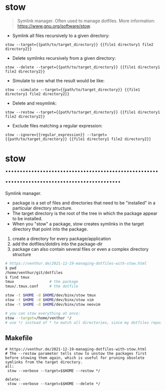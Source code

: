# stow

> Symlink manager.
> Often used to manage dotfiles.
> More information: <https://www.gnu.org/software/stow>.

- Symlink all files recursively to a given directory:

`stow --target={{path/to/target_directory}} {{file1 directory1 file2 directory2}}`

- Delete symlinks recursively from a given directory:

`stow --delete --target={{path/to/target_directory}} {{file1 directory1 file2 directory2}}`

- Simulate to see what the result would be like:

`stow --simulate --target={{path/to/target_directory}} {{file1 directory1 file2 directory2}}`

- Delete and resymlink:

`stow --restow --target={{path/to/target_directory}} {{file1 directory1 file2 directory2}}`

- Exclude files matching a regular expression:

`stow --ignore={{regular_expression}} --target={{path/to/target_directory}} {{file1 directory1 file2 directory2}}`



# stow .............................................................................................
Symlink manager.
- package is a set of files and directories that need to be "installed" in a particular directory structure.
- The target directory is the root of the tree in which the package appear to be installed.
- When you "stow" a package, stow creates symlinks in the target directory that point into the package.

1. create a directory for every package/application
2. add the dotfiles/dotdirs into the package-dir
3. package can also contain several files or even a complex directory structure
```bash
# https://venthur.de/2021-12-19-managing-dotfiles-with-stow.html
$ pwd
/home/venthur/git/dotfiles
$ find tmux
tmux                # the package
tmux/.tmux.conf     # the dotfile

stow -t $HOME -d $HOME/dev/binx/stow tmux
stow -t $HOME -d $HOME/dev/binx/stow vim
stow -t $HOME -d $HOME/dev/binx/stow neovim

# you can stow everything at once:
stow --target=/home/venthur */
# use */ instead of * to match all directories, since my dotfiles repository also contains a README.md and a makefile

```
## Makefile
```make
# https://venthur.de/2021-12-19-managing-dotfiles-with-stow.html
# The --restow parameter tells stow to unstow the packages first before stowing them again, which is useful for pruning obsolete symlinks from the target directory.
all:
 stow --verbose --target=$$HOME --restow */

delete:
 stow --verbose --target=$$HOME --delete */
```
